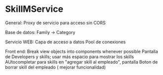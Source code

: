 # SkillMService

General:
	Proxy de servicio para acceso sin CORS

Base de datos:
	Family -> Category
	

Servicio WEB:
	Capa de acceso a datos
	Pool de conexiones
	

Front end:
	Break view objects into components whenever possible
	Pantalla de Developers y skills; usar más espacio para mostrar los skills
	AUtocompletar para skills en "agregar skill al empleado", pantalla 
	Boton de borrar skill del empleado ( mejorar funcionalidad)
